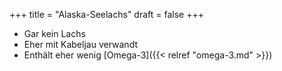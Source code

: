 +++
title = "Alaska-Seelachs"
draft = false
+++

-   Gar kein Lachs
-   Eher mit Kabeljau verwandt
-   Enthält eher wenig [Omega-3]({{< relref "omega-3.md" >}})

